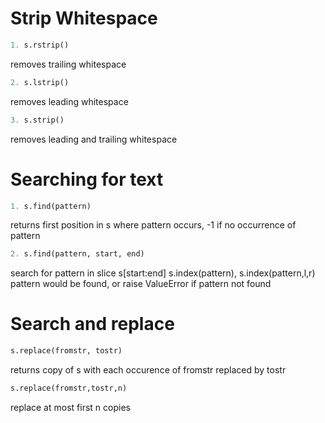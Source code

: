 # Strip Whitespace
```python
1. s.rstrip()
```
removes trailing whitespace

```python
2. s.lstrip()
```
removes leading whitespace

```python
3. s.strip()
```
removes leading and trailing whitespace

# Searching for text
```python
1. s.find(pattern)
```
returns first position in s where pattern occurs, -1 if no occurrence of pattern

```python
2. s.find(pattern, start, end)
```
search for pattern in slice s[start:end]
s.index(pattern), s.index(pattern,l,r)
pattern would be found, or raise ValueError if pattern not found

 # Search and replace
 ```python
s.replace(fromstr, tostr)
```
returns copy of s with each occurence of fromstr replaced by tostr

```python
s.replace(fromstr,tostr,n)
```
replace at most first n copies
